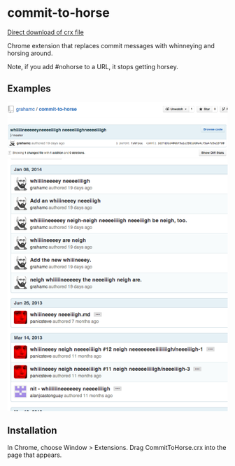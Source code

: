 commit-to-horse
===============

[Direct download of crx file][1]

Chrome extension that replaces commit messages with whinneying and horsing
around.

Note, if you add #nohorse to a URL, it stops getting horsey.

Examples
--------
![example1](./assets/1.png)
![example2](./assets/2.png)

Installation
------------

In Chrome, choose Window > Extensions.  Drag CommitToHorse.crx into the page that appears.

[1]: https://github.com/grahamc/commit-to-horse/raw/master/CommitToHorse.crx
